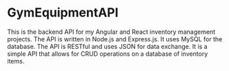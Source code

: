 ﻿# GymEquipmentAPI

This is the backend API for my Angular and React inventory management projects. The API is written in Node.js and Express.js. It uses MySQL for the database. The API is RESTful and uses JSON for data exchange. It is a simple API that allows for CRUD operations on a database of inventory items. 

